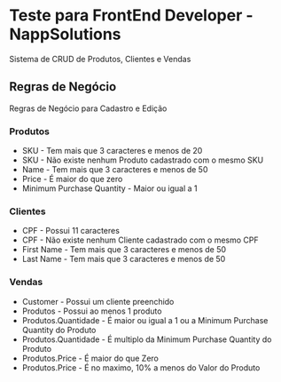 # Teste para FrontEnd Developer - NappSolutions

Sistema de CRUD de Produtos, Clientes e Vendas

## Regras de Negócio

Regras de Negócio para Cadastro e Edição

### Produtos

* SKU - Tem mais que 3 caracteres e menos de 20
* SKU - Não existe nenhum Produto cadastrado com o mesmo SKU
* Name - Tem mais que 3 caracteres e menos de 50
* Price - É maior do que zero
* Minimum Purchase Quantity - Maior ou igual a 1

### Clientes

* CPF - Possui 11 caracteres
* CPF - Não existe nenhum Cliente cadastrado com o mesmo CPF
* First Name - Tem mais que 3 caracteres e menos de 50
* Last Name - Tem mais que 3 caracteres e menos de 50

### Vendas

* Customer - Possui um cliente preenchido
* Produtos - Possui ao menos 1 produto
* Produtos.Quantidade - É maior ou igual a 1 ou a Minimum Purchase Quantity do Produto
* Produtos.Quantidade - É multiplo da Minimum Purchase Quantity do Produto
* Produtos.Price - É maior do que Zero
* Produtos.Price - É no maximo, 10% a menos do Valor do Produto
